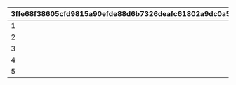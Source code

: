 |3ffe68f38605cfd9815a90efde88d6b7326deafc61802a9dc0a59e94b403a9da|564c9d129e0738f1901670ee76a13e5904a0f4764ca6e0f34eaf2dab1ac95e67|45eb450cc04bde859a7ab33917f86e08f8c12a8ea16b286ce6fa87686de0ad45|fbb07e90c3f1784b93383f8955fbdd17aa9d7d9474ea8a625320841c294d66af|92fdae123416a234dcf8514c00612230df55c279cadea507077293ddcfc7c9c7|8108f53976108e44ffa5ba5ef65b58812ba56d2399885d505fac4893ba997be5|
| --- | --- | --- | --- | --- | --- |
|1|15|1|32001001|10701100|1002|
|2|15|1|32001002|10701101|1002|
|3|15|1|32001003|10701102|1002|
|4|15|1|32001004|10701103|1003|
|5|15|1|32001005|10701104|1003|